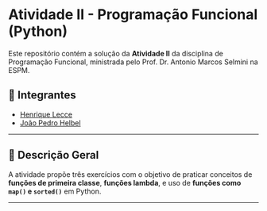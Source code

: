 
# Atividade II - Programação Funcional (Python)

Este repositório contém a solução da **Atividade II** da disciplina de Programação Funcional, ministrada pelo Prof. Dr. Antonio Marcos Selmini na ESPM.

## 👥 Integrantes

- [Henrique Lecce](https://github.com/HSLPines)  
- [João Pedro Helbel](https://github.com/joaohelbel)

---

## 📌 Descrição Geral

A atividade propõe três exercícios com o objetivo de praticar conceitos de **funções de primeira classe**, **funções lambda**, e uso de **funções como `map()` e `sorted()`** em Python.

---
